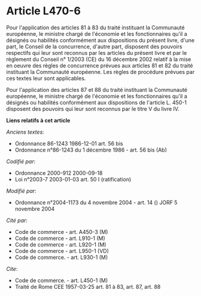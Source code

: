 # Article L470-6

Pour l'application des articles 81 à 83 du traité instituant la Communauté européenne, le ministre chargé de l'économie et
les fonctionnaires qu'il a désignés ou habilités conformément aux dispositions du présent livre, d'une part, le Conseil de la
concurrence, d'autre part, disposent des pouvoirs respectifs qui leur sont reconnus par les articles du présent livre et par
le règlement du Conseil n° 1/2003 (CE) du 16 décembre 2002 relatif à la mise en oeuvre des règles de concurrence prévues aux
articles 81 et 82 du traité instituant la Communauté européenne. Les règles de procédure prévues par ces textes leur sont
applicables.

Pour l'application des articles 87 et 88 du traité instituant la Communauté européenne, le ministre chargé de l'économie et
les fonctionnaires qu'il a désignés ou habilités conformément aux dispositions de l'article L. 450-1 disposent des pouvoirs
qui leur sont reconnus par le titre V du livre IV.

**Liens relatifs à cet article**

_Anciens textes_:

  - Ordonnance 86-1243 1986-12-01 art. 56 bis
  - Ordonnance n°86-1243 du 1 décembre 1986 - art. 56 bis (Ab)

_Codifié par_:

  - Ordonnance 2000-912 2000-09-18
  - Loi n°2003-7 2003-01-03 art. 50 I (ratification)

_Modifié par_:

  - Ordonnance n°2004-1173 du 4 novembre 2004 - art. 14 () JORF 5 novembre 2004

_Cité par_:

  - Code de commerce - art. A450-3 (M)
  - Code de commerce - art. L910-1 (M)
  - Code de commerce - art. L920-1 (M)
  - Code de commerce - art. L950-1 (VD)
  - Code de commerce. - art. L930-1 (M)

_Cite_:

  - Code de commerce. - art. L450-1 (M)
  - Traité de Rome CEE 1957-03-25 art. 81 à 83, art. 87, art. 88
